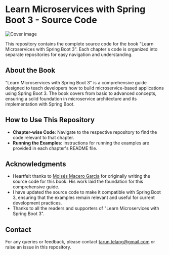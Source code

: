 # Learn Microservices with Spring Boot 3 - Source Code

[comment]: #cover
![Cover image](978-1-4842-9756-8.jpg)

This repository contains the complete source code for the book "Learn Microservices with Spring Boot 3". Each chapter's code is organized into separate repositories for easy navigation and understanding.

## About the Book

"Learn Microservices with Spring Boot 3" is a comprehensive guide designed to teach developers how to build microservice-based applications using Spring Boot 3. The book covers from basic to advanced concepts, ensuring a solid foundation in microservice architecture and its implementation with Spring Boot.

## How to Use This Repository

- **Chapter-wise Code**: Navigate to the respective repository to find the code relevant to that chapter.
- **Running the Examples**: Instructions for running the examples are provided in each chapter's README file.

## Acknowledgments

- Heartfelt thanks to [Moisés Macero García](https://github.com/mechero) for originally writing the source code for this book. His work laid the foundation for this comprehensive guide.
- I have updated the source code to make it compatible with Spring Boot 3, ensuring that the examples remain relevant and useful for current development practices.
- Thanks to all the readers and supporters of "Learn Microservices with Spring Boot 3".

## Contact

For any queries or feedback, please contact tarun.telang@gmail.com or raise an issue in this repository.

<!--

**Here are some ideas to get you started:**

🙋‍♀️ A short introduction - what is your organization all about?
🌈 Contribution guidelines - how can the community get involved?
👩‍💻 Useful resources - where can the community find your docs? Is there anything else the community should know?
🍿 Fun facts - what does your team eat for breakfast?
🧙 Remember, you can do mighty things with the power of [Markdown](https://docs.github.com/github/writing-on-github/getting-started-with-writing-and-formatting-on-github/basic-writing-and-formatting-syntax)
-->
